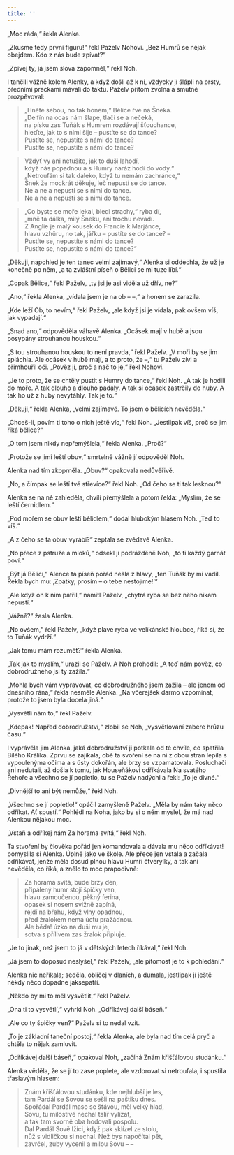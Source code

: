 ```yaml
---
title: ''
---
```


„Moc ráda,“ řekla Alenka.

„Zkusme tedy první figuru!“ řekl Paželv Nohovi. „Bez Humrů se nějak obejdem. Kdo z nás bude zpívat?“

„Zpívej ty, já jsem slova zapomněl,“ řekl Noh.

I tančili vážně kolem Alenky, a když došli až k ní, vždycky jí šlápli na prsty, předními prackami mávali do taktu. Paželv přitom zvolna a smutně prozpěvoval:

> „Hněte sebou, no tak honem,“ Bělice řve na Šneka.  
> „Delfín na ocas nám šlape, tlačí se a nečeká,  
> na písku zas Tuňák s Humrem rozdávají šťouchance,  
> hleďte, jak to s nimi šije – pustíte se do tance?  
> Pustíte se, nepustíte s námi do tance?  
> Pustíte se, nepustíte s námi do tance?

> Vždyť vy ani netušíte, jak to duši lahodí,  
> když nás popadnou a s Humry naráz hodí do vody.“  
> „Netroufám si tak daleko, když tu nemám zachránce,“  
> Šnek že mockrát děkuje, leč nepustí se do tance.  
> Ne a ne a nepustí se s nimi do tance.  
> Ne a ne a nepustí se s nimi do tance.

> „Co byste se moře lekal, bledl strachy,“ ryba dí,  
> „mně ta dálka, milý Šneku, ani trochu nevadí.  
> Z Anglie je malý kousek do Francie k Marjánce,  
> hlavu vzhůru, no tak, jářku – pustíte se do tance? –  
> Pustíte se, nepustíte s námi do tance?  
> Pustíte se, nepustíte s námi do tance?“

„Děkuji, napohled je ten tanec velmi zajímavý,“ Alenka si oddechla, že už je konečně po něm, „a ta zvláštní píseň o Bělici se mi tuze líbí.“

„Copak Bělice,“ řekl Paželv, „ty jsi je asi viděla už dřív, ne?“

„Ano,“ řekla Alenka, „vídala jsem je na ob – –,“ a honem se zarazila.

„Kde leží Ob, to nevím,“ řekl Paželv, „ale když jsi je vídala, pak ovšem víš, jak vypadají.“

„Snad ano,“ odpověděla váhavě Alenka. „Ocásek mají v hubě a jsou posypány strouhanou houskou.“

„S tou strouhanou houskou to není pravda,“ řekl Paželv. „V moři by se jim spláchla. Ale ocásek v hubě mají, a to proto, že –,“ tu Paželv zívl a přimhouřil oči. „Pověz jí, proč a nač to je,“ řekl Nohovi.

„Je to proto, že se chtěly pustit s Humry do tance,“ řekl Noh. „A tak je hodili do moře. A tak dlouho a dlouho padaly. A tak si ocásek zastrčily do huby. A tak ho už z huby nevytáhly. Tak je to.“

„Děkuji,“ řekla Alenka, „velmi zajímavé. To jsem o bělicích nevěděla.“

„Chceš-li, povím ti toho o nich ještě víc,“ řekl Noh. „Jestlipak víš, proč se jim říká bělice?“

„O tom jsem nikdy nepřemýšlela,“ řekla Alenka. „Proč?“

„Protože se jimi leští obuv,“ smrtelně vážně jí odpověděl Noh.

Alenka nad tím zkoprněla. „Obuv?“ opakovala nedůvěřivě.

„No, a čímpak se leští tvé střevíce?“ řekl Noh. „Od čeho se ti tak lesknou?“

Alenka se na ně zahleděla, chvíli přemýšlela a potom řekla: „Myslím, že se leští černidlem.“

„Pod mořem se obuv leští bělidlem,“ dodal hlubokým hlasem Noh. „Teď to víš.“

„A z čeho se ta obuv vyrábí?“ zeptala se zvědavě Alenka.

„No přece z pstruže a mloků,“ odsekl jí podrážděně Noh, „to ti každý garnát poví.“

„Být já Bělicí,“ Alence ta píseň pořád nešla z hlavy, „ten Tuňák by mi vadil. Řekla bych mu: ‚Zpátky, prosím – o tebe nestojíme!‘“

„Ale když on k nim patřil,“ namítl Paželv, „chytrá ryba se bez něho nikam nepustí.“

„Vážně?“ žasla Alenka.

„No ovšem,“ řekl Paželv, „když plave ryba ve velikánské hloubce, říká si, že to Tuňák vydrží.“

„Jak tomu mám rozumět?“ řekla Alenka.

„Tak jak to myslím,“ urazil se Paželv. A Noh prohodil: „A teď nám pověz, co dobrodružného jsi ty zažila.“

„Mohla bych vám vypravovat, co dobrodružného jsem zažila – ale jenom od dnešního rána,“ řekla nesměle Alenka. „Na včerejšek darmo vzpomínat, protože to jsem byla docela jiná.“

„Vysvětli nám to,“ řekl Paželv.

„Kdepak! Napřed dobrodružství,“ zlobil se Noh, „vysvětlování zabere hrůzu času.“

I vyprávěla jim Alenka, jaká dobrodružství ji potkala od té chvíle, co spatřila Bílého Králíka. Zprvu se zajíkala, obě ta svoření se na ni z obou stran lepila s vypoulenýma očima a s ústy dokořán, ale brzy se vzpamatovala. Posluchači ani nedutali, až došla k tomu, jak Houseňákovi odříkávala Na svatého Řehoře a všechno se jí popletlo, tu se Paželv nadýchl a řekl: „To je divné.“

„Divnější to ani být nemůže,“ řekl Noh.

„Všechno se jí popletlo!“ opáčil zamyšleně Paželv. „Měla by nám taky něco odříkat. Ať spustí.“ Pohlédl na Noha, jako by si o něm myslel, že má nad Alenkou nějakou moc.

„Vstaň a odříkej nám Za horama svítá,“ řekl Noh.

Ta stvoření by člověka pořád jen komandovala a dávala mu něco odříkávat! pomyslila si Alenka. Úplně jako ve škole. Ale přece jen vstala a začala odříkávat, jenže měla dosud plnou hlavu Humří čtverylky, a tak ani nevěděla, co říká, a znělo to moc prapodivně:

> Za horama svítá, bude brzy den,  
> připálený humr stojí špičky ven,  
> hlavu zamoučenou, pěkný ferina,  
> opasek si nosem svižně zapíná,  
> rejdí na břehu, když vlny opadnou,  
> před žralokem nemá úctu pražádnou.  
> Ale běda! úzko na duši mu je,  
> sotva s přílivem zas žralok připluje.

„Je to jinak, než jsem to já v dětských letech říkával,“ řekl Noh.

„Já jsem to doposud neslyšel,“ řekl Paželv, „ale pitomost je to k pohledání.“

Alenka nic neříkala; seděla, obličej v dlaních, a dumala, jestlipak jí ještě někdy něco dopadne jaksepatří.

„Někdo by mi to měl vysvětlit,“ řekl Paželv.

„Ona ti to vysvětlí,“ vyhrkl Noh. „Odříkávej další báseň.“

„Ale co ty špičky ven?“ Paželv si to nedal vzít.

„To je základní taneční postoj,“ řekla Alenka, ale byla nad tím celá pryč a chtěla to nějak zamluvit.

„Odříkávej další báseň,“ opakoval Noh, „začíná Znám křišťálovou studánku.“

Alenka věděla, že se jí to zase poplete, ale vzdorovat si netroufala, i spustila třaslavým hlasem:

> Znám křišťálovou studánku, kde nejhlubší je les,  
> tam Pardál se Sovou se sešli na paštiku dnes.  
> Spořádal Pardál maso se šťávou, měl velký hlad,  
> Sovu, tu milostivě nechal talíř vylízat,  
> a tak tam svorně oba hodovali pospolu.  
> Dal Pardál Sově lžíci, když pak sklízel ze stolu,  
> nůž s vidličkou si nechal. Než bys napočítal pět,  
> zavrčel, zuby vycenil a milou Sovu – –
